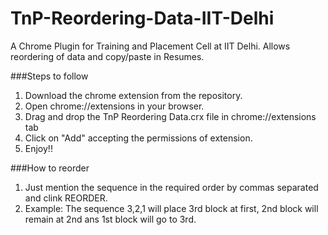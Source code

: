TnP-Reordering-Data-IIT-Delhi
=============================

A Chrome Plugin for Training and Placement Cell at IIT Delhi. Allows reordering of data and copy/paste in Resumes.

###Steps to follow
1. Download the chrome extension from the repository.
2. Open chrome://extensions in your browser.
3. Drag and drop the TnP Reordering Data.crx file in chrome://extensions tab
4. Click on "Add" accepting the permissions of extension.
5. Enjoy!!

###How to reorder
1. Just mention the sequence in the required order by commas separated and clink REORDER.
2. Example: The sequence 3,2,1 will place 3rd block at first, 2nd block will remain at 2nd ans 1st block will go to 3rd.

